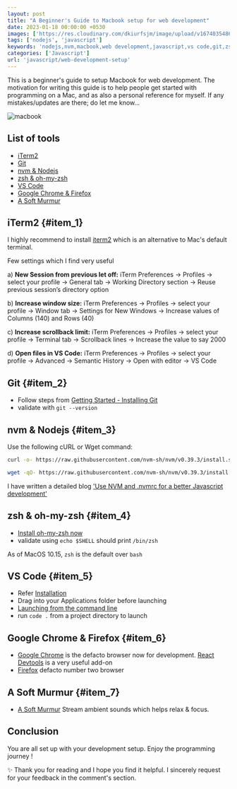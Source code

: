 ```yaml
---
layout: post
title: "A Beginner's Guide to Macbook setup for web development"
date: 2023-01-18 00:00:00 +0530
images: ['https://res.cloudinary.com/dkiurfsjm/image/upload/v1674035486/macbook_development_b0rlfv_vi6k9t.jpg']
tags: ['nodejs', 'javascript']
keywords: 'nodejs,nvm,macbook,web development,javascript,vs code,git,zsh'
categories: ['Javascript']
url: 'javascript/web-development-setup'
---
```


This is a beginner's guide to setup Macbook for web development. The motivation for writing this guide is to help people get started with programming on a Mac, and as also a personal reference for myself. If any mistakes/updates are there; do let me know...

![macbook](https://res.cloudinary.com/dkiurfsjm/image/upload/v1674035486/macbook_development_b0rlfv_vi6k9t.jpg)

## List of tools
- [iTerm2](#item_1)
- [Git](#item_2)
- [nvm & Nodejs](#item_3)
- [zsh & oh-my-zsh](#item_4)
- [VS Code](#item_5)
- [Google Chrome & Firefox](#item_6)
- [A Soft Murmur](#item_7)

## iTerm2 {#item_1}

I highly recommend to install [iterm2](https://iterm2.com/downloads.html) which is an alternative to Mac's default terminal.

Few settings which I find very useful

a) **New Session from previous let off:** iTerm Preferences → Profiles → select your profile → General tab → Working Directory section → Reuse previous session’s directory option

b) **Increase window size:** iTerm Preferences → Profiles → select your profile → Window tab → Settings for New Windows → Increase values of Columns (140) and Rows (40)

c) **Increase scrollback limit:** iTerm Preferences → Profiles → select your profile → Terminal tab → Scrollback lines → Increase the value to say 2000

d) **Open files in VS Code:** iTerm Preferences → Profiles → select your profile → Advanced → Semantic History → Open with editor → VS Code

## Git {#item_2}

- Follow steps from [Getting Started - Installing Git](https://git-scm.com/book/en/v2/Getting-Started-Installing-Git)
- validate with `git --version`

## nvm & Nodejs {#item_3}

Use the following cURL or Wget command:

```sh
curl -o- https://raw.githubusercontent.com/nvm-sh/nvm/v0.39.3/install.sh | bash
```
```sh
wget -qO- https://raw.githubusercontent.com/nvm-sh/nvm/v0.39.3/install.sh | bash
```

I have written a detailed blog ['Use NVM and .nvmrc for a better Javascript development'](https://techinsights.manisuec.com/nodejs/nvm-nodejs-nvmrc/)

## zsh & oh-my-zsh {#item_4}

- [Install oh-my-zsh now](https://ohmyz.sh/#install) 
- validate using `echo $SHELL` should print `/bin/zsh`

As of MacOS 10.15, `zsh` is the default over `bash`

## VS Code {#item_5}

- Refer [Installation](https://code.visualstudio.com/docs/setup/mac#_installation)
- Drag into your Applications folder before launching
- [Launching from the command line](https://code.visualstudio.com/docs/setup/mac#_launching-from-the-command-line)
- run `code .` from a project directory to launch

## Google Chrome & Firefox {#item_6}

- [Google Chrome](https://www.google.com/chrome/) is the defacto browser now for development. [React Devtools](https://chrome.google.com/webstore/detail/react-developer-tools/fmkadmapgofadopljbjfkapdkoienihi?hl=en) is a very useful add-on
- [Firefox](https://www.mozilla.org/en-GB/firefox/new/) defacto number two browser

## A Soft Murmur {#item_7}

- [A Soft Murmur](https://asoftmurmur.com) Stream ambient sounds which helps relax & focus.

## Conclusion

You are all set up with your development setup. Enjoy the programming journey !

✨ Thank you for reading and I hope you find it helpful. I sincerely request for your feedback in the comment's section.

